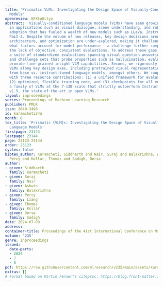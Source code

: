 ```yaml
---
title: 'Prismatic VLMs: Investigating the Design Space of Visually-Conditioned Language
  Models'
openreview: 6FXtu8clyp
abstract: 'Visually-conditioned language models (VLMs) have seen growing adoption
  in applications such as visual dialogue, scene understanding, and robotic task planning;
  adoption that has fueled a wealth of new models such as LLaVa, InstructBLIP, and
  PaLI-3. Despite the volume of new releases, key design decisions around image preprocessing,
  architecture, and optimization are under-explored, making it challenging to understand
  what factors account for model performance – a challenge further complicated by
  the lack of objective, consistent evaluations. To address these gaps, we first compile
  a suite of standardized evaluations spanning visual question answering, object localization,
  and challenge sets that probe properties such as hallucination; evaluations that
  provide fine-grained insight VLM capabilities. Second, we rigorously investigate
  VLMs along key design axes, including pretrained visual representations and training
  from base vs. instruct-tuned language models, amongst others. We couple our analysis
  with three resource contributions: (1) a unified framework for evaluating VLMs,
  (2) optimized, flexible training code, and (3) checkpoints for all models, including
  a family of VLMs at the 7-13B scale that strictly outperform InstructBLIP and LLaVa
  v1.5, the state-of-the-art in open VLMs.'
layout: inproceedings
series: Proceedings of Machine Learning Research
publisher: PMLR
issn: 2640-3498
id: karamcheti24a
month: 0
tex_title: 'Prismatic {VLM}s: Investigating the Design Space of Visually-Conditioned
  Language Models'
firstpage: 23123
lastpage: 23144
page: 23123-23144
order: 23123
cycles: false
bibtex_author: Karamcheti, Siddharth and Nair, Suraj and Balakrishna, Ashwin and Liang,
  Percy and Kollar, Thomas and Sadigh, Dorsa
author:
- given: Siddharth
  family: Karamcheti
- given: Suraj
  family: Nair
- given: Ashwin
  family: Balakrishna
- given: Percy
  family: Liang
- given: Thomas
  family: Kollar
- given: Dorsa
  family: Sadigh
date: 2024-07-08
address:
container-title: Proceedings of the 41st International Conference on Machine Learning
volume: '235'
genre: inproceedings
issued:
  date-parts:
  - 2024
  - 7
  - 8
pdf: https://raw.githubusercontent.com/mlresearch/v235/main/assets/karamcheti24a/karamcheti24a.pdf
extras: []
# Format based on Martin Fenner's citeproc: https://blog.front-matter.io/posts/citeproc-yaml-for-bibliographies/
---
```

